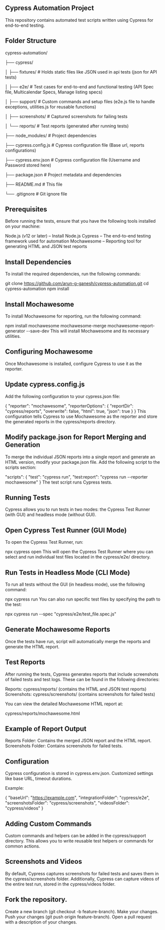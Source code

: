 ## Cypress Automation Project
This repository contains automated test scripts written using Cypress for end-to-end testing.

## Folder Structure

cypress-automation/

├── cypress/

│   ├── fixtures/        # Holds static files like JSON used in api tests (json for API tests)

│   ├── e2e/             # Test cases for end-to-end and functional testing (API Spec file, Multicalendar Specs, Manage listing specs)

│   ├── support/         # Custom commands and setup files (e2e.js file to handle exceptions, utilities.js for reusable functions)

│   ├── screenshots/     # Captured screenshots for failing tests

│   └── reports/         # Test reports (generated after running tests)

├── node_modules/        # Project dependencies

├── cypress.config.js    # Cypress configuration file (Base url, reports configurations)

├── cypress.env.json     # Cypress configuration file (Username and Password stored here)

├── package.json         # Project metadata and dependencies

├── README.md            # This file

└── .gitignore           # Git ignore file

## Prerequisites
Before running the tests, ensure that you have the following tools installed on your machine:

Node.js (v12 or later) – Install Node.js
Cypress – The end-to-end testing framework used for automation
Mochawesome – Reporting tool for generating HTML and JSON test reports

## Install Dependencies
To install the required dependencies, run the following commands:

git clone https://github.com/arun-g-ganesh/cypress-automation.git
cd cypress-automation
npm install

## Install Mochawesome
To install Mochawesome for reporting, run the following command:

npm install mochawesome mochawesome-merge mochawesome-report-generator --save-dev
This will install Mochawesome and its necessary utilities.

## Configuring Mochawesome
Once Mochawesome is installed, configure Cypress to use it as the reporter.

## Update cypress.config.js
Add the following configuration to your cypress.json file:

{
  "reporter": "mochawesome",
  "reporterOptions": {
    "reportDir": "cypress/reports",
    "overwrite": false,
    "html": true,
    "json": true
  }
}
This configuration tells Cypress to use Mochawesome as the reporter and store the generated reports in the cypress/reports directory.

## Modify package.json for Report Merging and Generation
To merge the individual JSON reports into a single report and generate an HTML version, modify your package.json file. Add the following script to the scripts section:

"scripts": {
  "test": "cypress run",
  "test:report": "cypress run --reporter mochawesome"
}
The test script runs Cypress tests.

## Running Tests

Cypress allows you to run tests in two modes: the Cypress Test Runner (with GUI) and headless mode (without GUI).

##  Open Cypress Test Runner (GUI Mode)
To open the Cypress Test Runner, run:

npx cypress open
This will open the Cypress Test Runner where you can select and run individual test files located in the cypress/e2e/ directory.

## Run Tests in Headless Mode (CLI Mode)
To run all tests without the GUI (in headless mode), use the following command:

npx cypress run
You can also run specific test files by specifying the path to the test:

npx cypress run --spec "cypress/e2e/test_file.spec.js"

## Generate Mochawesome Reports
Once the tests have run, script will automatically merge the reports and generate the HTML report.

## Test Reports
After running the tests, Cypress generates reports that include screenshots of failed tests and test logs. These can be found in the following directories:

Reports: cypress/reports/ (contains the HTML and JSON test reports)
Screenshots: cypress/screenshots/ (contains screenshots for failed tests)

You can view the detailed Mochawesome HTML report at:

cypress/reports/mochawesome.html

## Example of Report Output

Reports Folder: Contains the merged JSON report and the HTML report.
Screenshots Folder: Contains screenshots for failed tests.

## Configuration

Cypress configuration is stored in cypress.env.json. Customized settings like base URL, timeout durations.

Example:

{
  "baseUrl": "https://example.com",
  "integrationFolder": "cypress/e2e",
  "screenshotsFolder": "cypress/screenshots",
  "videosFolder": "cypress/videos"
}

## Adding Custom Commands
Custom commands and helpers can be added in the cypress/support directory. This allows you to write reusable test helpers or commands for common actions.

## Screenshots and Videos
By default, Cypress captures screenshots for failed tests and saves them in the cypress/screenshots folder. Additionally, Cypress can capture videos of the entire test run, stored in the cypress/videos folder.

## Fork the repository.
Create a new branch (git checkout -b feature-branch).
Make your changes.
Push your changes (git push origin feature-branch).
Open a pull request with a description of your changes.
